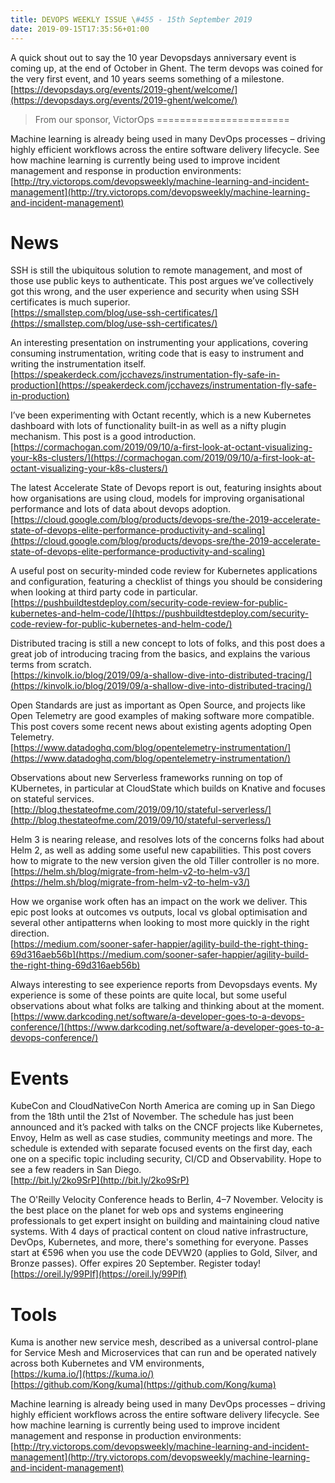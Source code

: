 ```yaml
---
title: DEVOPS WEEKLY ISSUE \#455 - 15th September 2019 
date: 2019-09-15T17:35:56+01:00
---
```


A quick shout out to say the 10 year Devopsdays anniversary event is coming up, at the end of October in Ghent. The term devops was coined for the very first event, and 10 years seems something of a milestone. [https://devopsdays.org/events/2019-ghent/welcome/](https://devopsdays.org/events/2019-ghent/welcome/)


>From our sponsor, VictorOps
=======================

Machine learning is already being used in many DevOps processes – driving highly efficient workflows across the entire software delivery lifecycle. See how machine learning is currently being used to improve incident management and response in production environments:
<br>[http://try.victorops.com/devopsweekly/machine-learning-and-incident-management](http://try.victorops.com/devopsweekly/machine-learning-and-incident-management)


News
====

SSH is still the ubiquitous solution to remote management, and most of those use public keys to authenticate. This post argues we’ve collectively got this wrong, and the user experience and security when using SSH certificates is much superior.
<br>[https://smallstep.com/blog/use-ssh-certificates/](https://smallstep.com/blog/use-ssh-certificates/)


An interesting presentation on instrumenting your applications, covering consuming instrumentation, writing code that is easy to instrument and writing the instrumentation itself.
<br>[https://speakerdeck.com/jcchavezs/instrumentation-fly-safe-in-production](https://speakerdeck.com/jcchavezs/instrumentation-fly-safe-in-production)


I’ve been experimenting with Octant recently, which is a new Kubernetes dashboard with lots of functionality built-in as well as a nifty plugin mechanism. This post is a good introduction.
<br>[https://cormachogan.com/2019/09/10/a-first-look-at-octant-visualizing-your-k8s-clusters/](https://cormachogan.com/2019/09/10/a-first-look-at-octant-visualizing-your-k8s-clusters/)


The latest Accelerate State of Devops report is out, featuring insights about how organisations are using cloud, models for improving organisational performance and lots of data about devops adoption.
<br>[https://cloud.google.com/blog/products/devops-sre/the-2019-accelerate-state-of-devops-elite-performance-productivity-and-scaling](https://cloud.google.com/blog/products/devops-sre/the-2019-accelerate-state-of-devops-elite-performance-productivity-and-scaling)


A useful post on security-minded code review for Kubernetes applications and configuration, featuring a checklist of things you should be considering when looking at third party code in particular.
<br>[https://pushbuildtestdeploy.com/security-code-review-for-public-kubernetes-and-helm-code/](https://pushbuildtestdeploy.com/security-code-review-for-public-kubernetes-and-helm-code/)


Distributed tracing is still a new concept to lots of folks, and this post does a great job of introducing tracing from the basics, and explains the various terms from scratch.
<br>[https://kinvolk.io/blog/2019/09/a-shallow-dive-into-distributed-tracing/](https://kinvolk.io/blog/2019/09/a-shallow-dive-into-distributed-tracing/)


Open Standards are just as important as Open Source, and projects like Open Telemetry are good examples of making software more compatible. This post covers some recent news about existing agents adopting Open Telemetry.
<br>[https://www.datadoghq.com/blog/opentelemetry-instrumentation/](https://www.datadoghq.com/blog/opentelemetry-instrumentation/)


Observations about new Serverless frameworks running on top of KUbernetes, in particular at CloudState which builds on Knative and focuses on stateful services.
<br>[http://blog.thestateofme.com/2019/09/10/stateful-serverless/](http://blog.thestateofme.com/2019/09/10/stateful-serverless/)


Helm 3 is nearing release, and resolves lots of the concerns folks had about Helm 2, as well as adding some useful new capabilities. This post covers how to migrate to the new version given the old Tiller controller is no more.
<br>[https://helm.sh/blog/migrate-from-helm-v2-to-helm-v3/](https://helm.sh/blog/migrate-from-helm-v2-to-helm-v3/)


How we organise work often has an impact on the work we deliver. This epic post looks at outcomes vs outputs, local vs global optimisation and several other antipatterns when looking to most more quickly in the right direction.
<br>[https://medium.com/sooner-safer-happier/agility-build-the-right-thing-69d316aeb56b](https://medium.com/sooner-safer-happier/agility-build-the-right-thing-69d316aeb56b)


Always interesting to see experience reports from Devopsdays events. My experience is some of these points are quite local, but some useful observations about what folks are talking and thinking about at the moment.
<br>[https://www.darkcoding.net/software/a-developer-goes-to-a-devops-conference/](https://www.darkcoding.net/software/a-developer-goes-to-a-devops-conference/)


Events
======

KubeCon and CloudNativeCon North America are coming up in San Diego from the 18th until the 21st of November. The schedule has just been announced and it’s packed with talks on the CNCF projects like Kubernetes, Envoy, Helm as well as case studies, community meetings and more. The schedule is extended with separate focused events on the first day, each one on a specific topic including security, CI/CD and Observability. Hope to see a few readers in San Diego.
<br>[http://bit.ly/2ko9SrP](http://bit.ly/2ko9SrP)


The O'Reilly Velocity Conference heads to Berlin, 4–7 November. Velocity is the best place on the planet for web ops and systems engineering professionals to get expert insight on building and maintaining cloud native systems. With 4 days of practical content on cloud native infrastructure, DevOps, Kubernetes, and more, there's something for everyone. Passes start at €596 when you use the code DEVW20 (applies to Gold, Silver, and Bronze passes). Offer expires 20 September. Register today!
<br>[https://oreil.ly/99PIf](https://oreil.ly/99PIf)


Tools
=====

Kuma is another new service mesh, described as a universal control-plane for Service Mesh and Microservices that can run and be operated natively across both Kubernetes and VM environments,
<br>[https://kuma.io/](https://kuma.io/)
<br>[https://github.com/Kong/kuma](https://github.com/Kong/kuma)



Machine learning is already being used in many DevOps processes – driving highly efficient workflows across the entire software delivery lifecycle. See how machine learning is currently being used to improve incident management and response in production environments:
<br>[http://try.victorops.com/devopsweekly/machine-learning-and-incident-management](http://try.victorops.com/devopsweekly/machine-learning-and-incident-management)



